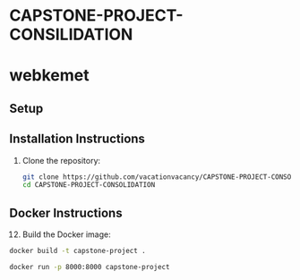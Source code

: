 # CAPSTONE-PROJECT-CONSILIDATION

# webkemet



## Setup

## Installation Instructions

1. Clone the repository:
   ```bash
   git clone https://github.com/vacationvacancy/CAPSTONE-PROJECT-CONSOLIDATION.git
   cd CAPSTONE-PROJECT-CONSOLIDATION

## Docker Instructions

12. Build the Docker image:
   ```bash
   docker build -t capstone-project .

   docker run -p 8000:8000 capstone-project
